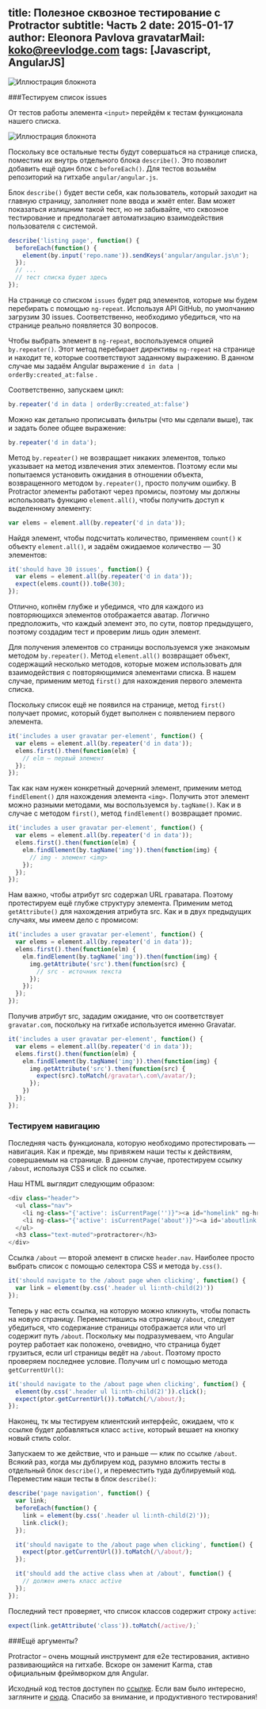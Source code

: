 title: Полезное сквозное тестирование с Protractor
subtitle: Часть 2
date: 2015-01-17
author: Eleonora Pavlova
gravatarMail: koko@reevlodge.com
tags: [Javascript, AngularJS]
---

![Иллюстрация блокнота](/blog/images/Protractor_testing2.jpg)

###Тестируем список issues

От тестов работы элемента `<input>` перейдём к тестам функционала нашего списка.

![Иллюстрация блокнота](/blog/images/Plisting.png)

Поскольку все остальные тесты будут совершаться на странице списка, поместим их внутрь отдельного блока `describe()`. Это позволит добавить ещё один блок с `beforeEach()`. Для тестов возьмём репозиторий на гитхабе `angular/angular.js`.

<!-- more -->

Блок `describe()` будет вести себя, как пользователь, который заходит на главную страницу, заполняет поле ввода и жмёт enter. Вам может показаться излишним такой тест, но не забывайте, что сквозное тестирование и предполагает автоматизацию взаимодействия пользователя с системой.

```js
describe('listing page', function() {
  beforeEach(function() {
    element(by.input('repo.name')).sendKeys('angular/angular.js\n');
  });
  // ...
  // тест списка будет здесь
});
```

На странице со списком `issues` будет ряд элементов, которые мы будем перебирать с помощью `ng-repeat`. Используя API GitHub, по умолчанию загрузим 30 issues. Соответственно, необходимо убедиться, что на странице реально появляется 30 вопросов.

Чтобы выбрать элемент в `ng-repeat`, воспользуемся опцией  `by.repeater()`. Этот метод перебирает директивы `ng-repeat` на странице и находит те, которые соответствуют заданному выражению. В данном случае мы задаём Angular выражение `d in data | orderBy:created_at:false` . 

Соответственно, запускаем цикл:

```js
by.repeater('d in data | orderBy:created_at:false')
```

Можно как детально прописывать фильтры (что мы сделали выше), так и задать более общее выражение:

```js
by.repeater('d in data');
```

Метод `by.repeater()` не возвращает никаких элементов, только указывает на метод извлечения этих элементов. Поэтому если мы попытаемся установить ожидания в отношении объекта, возвращенного методом `by.repeater()`,  просто получим ошибку. В Protractor элементы работают через промисы, поэтому мы должны использовать функцию `element.all()`, чтобы получить доступ к выделенному элементу:

```js
var elems = element.all(by.repeater('d in data'));
```

Найдя элемент, чтобы подсчитать количество, применяем `count()` к объекту `element.all()`, и задаём ожидаемое количество — 30 элементов:

```js
it('should have 30 issues', function() {
  var elems = element.all(by.repeater('d in data'));
  expect(elems.count()).toBe(30);
});
```

Отлично, копнём глубже и убедимся, что для каждого из повторяющихся элементов отображается аватар. Логично предположить, что каждый элемент это, по сути, повтор предыдущего, поэтому создадим тест и проверим лишь один элемент.

Для получения элементов со страницы воспользуемся уже знакомым методом `by.repeater()`. Метод `element.all()` возвращает объект, содержащий несколько методов, которые  можем использовать для взаимодействия с повторяющимися элементами списка. В нашем случае, применим метод `first()` для нахождения первого элемента списка. 

Поскольку список ещё не появился на странице, метод `first()` получает промис, который будет выполнен с появлением первого элемента. 

```js
it('includes a user gravatar per-element', function() {
  var elems = element.all(by.repeater('d in data'));
  elems.first().then(function(elm) {
    // elm – первый элемент
  });
});
```

Так как нам нужен конкретный дочерний элемент, применим метод `findElement()` для нахождения элемента `<img>`. Получить этот элемент можно разными методами, мы воспользуемся `by.tagName()`.  Как и в случае с методом `first()`, метод `findElement()` возвращает промис. 

```js
it('includes a user gravatar per-element', function() {
  var elems = element.all(by.repeater('d in data'));
  elems.first().then(function(elm) {
    elm.findElement(by.tagName('img')).then(function(img) {
      // img - элемент <img> 
    });
  });
});
```

Нам важно, чтобы атрибут src содержал URL граватара. Поэтому протестируем ещё глубже структуру элемента. Применим метод `getAttribute()` для нахождения атрибута src. Как и в двух предыдущих случаях, мы имеем дело с промисом:

```js
it('includes a user gravatar per-element', function() {
  var elems = element.all(by.repeater('d in data'));
  elems.first().then(function(elm) {
    elm.findElement(by.tagName('img')).then(function(img) {
      img.getAttribute('src').then(function(src) {
        // src - источник текста
      });
    });
  });
});
```

Получив атрибут src, зададим ожидание, что он соответствует `gravatar.com`, поскольку на гитхабе используется именно Gravatar.  
```js
it('includes a user gravatar per-element', function() {
  var elems = element.all(by.repeater('d in data'));
  elems.first().then(function(elm) {
    elm.findElement(by.tagName('img')).then(function(img) {
      img.getAttribute('src').then(function(src) {
        expect(src).toMatch(/gravatar\.com\/avatar/);
      });
    })
  });
});
```

### Тестируем навигацию

Последняя часть функционала, которую необходимо протестировать — навигация. Как и прежде, мы привяжем наши тесты к действиям, совершаемым на странице. В данном случае, протестируем ссылку `/about`, используя CSS и click по ссылке.

Наш HTML выглядит следующим образом:

```js
<div class="header">
  <ul class="nav">
    <li ng-class="{'active': isCurrentPage('')}"><a id="homelink" ng-href="#">Home</a></li>
    <li ng-class="{'active': isCurrentPage('about')}"><a id='aboutlink' ng-href="#/about">About</a></li>
  </ul>
  <h3 class="text-muted">protractorer</h3>
</div>
```

Ссылка `/about` — второй элемент в списке `header.nav`. Наиболее просто выбрать список с помощью селектора CSS и метода `by.css()`. 

```js
it('should navigate to the /about page when clicking', function() {
  var link = element(by.css('.header ul li:nth-child(2)'))
});
```

Теперь у нас есть ссылка, на которую можно кликнуть, чтобы попасть на новую страницу. Переместившись на страницу `/about`, следует убедиться, что содержание страницы отображается или что url содержит путь `/about`. Поскольку мы подразумеваем, что Angular роутер работает как положено, очевидно, что страница будет грузиться, если url страницы ведёт на `/about`. Поэтому просто проверяем последнее условие. Получим url с помощью метода `getCurrentUrl()`:

```js
it('should navigate to the /about page when clicking', function() {
  element(by.css('.header ul li:nth-child(2)')).click();
  expect(ptor.getCurrentUrl()).toMatch(/\/about/);
});
```

Наконец, тк мы тестируем клиентский интерфейс, ожидаем, что к ссылке будет добавляться класс `active`, который вешает на кнопку новый стиль color.

Запускаем то же действие, что и раньше — клик по ссылке `/about`. Всякий раз, когда мы дублируем код, разумно вложить тесты в отдельный блок `describe()`, и переместить туда дублируемый код. Переместим наши тесты в блок `describe()`:

```js
describe('page navigation', function() {
  var link;
  beforeEach(function() {
    link = element(by.css('.header ul li:nth-child(2)'));
    link.click();
  });

  it('should navigate to the /about page when clicking', function() {
    expect(ptor.getCurrentUrl()).toMatch(/\/about/);
  });

  it('should add the active class when at /about', function() {
    // должен иметь класс active
  });
});
```

Последний тест проверяет, что список классов содержит строку `active`:

```js
expect(link.getAttribute('class')).toMatch(/active/);`
```

###Ещё аргументы?

Protractor – очень мощный инструмент для e2e тестирования, активно развивающийся на гитхабе. Вскоре он заменит Karma, став официальным фреймворком для Angular. 

Исходный код тестов доступен по [ссылке](http://j.mp/1m4xdma). 
Если вам было интересно, загляните и [сюда](ng-book.com). 
Спасибо за внимание, и продуктивного тестирования! 








